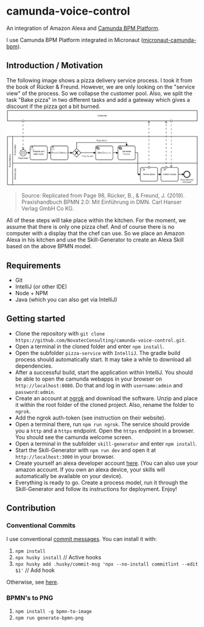 # camunda-voice-control

An integration of Amazon Alexa and [Camunda BPM Platform](https://github.com/camunda/camunda-bpm-platform).

I use Camunda BPM Platform integrated in Micronaut ([micronaut-camunda-bpm](https://github.com/camunda-community-hub/micronaut-camunda-bpm)).

## Introduction / Motivation

The following image shows a pizza delivery service process. I took it from the book of Rücker &
Freund. However, we are only looking on the "service view" of the process. So we collapse the customer pool.
Also, we split the task "Bake pizza" in two different tasks and add a gateway which gives a
discount if the pizza got a bit burned.  
![The service view](BPMN_PNG/pizza-service.png "The service view")
> Source: Replicated from Page 98, Rücker, B., & Freund, J. (2019). Praxishandbuch BPMN 2.0: Mit Einführung in DMN. Carl Hanser Verlag GmbH Co KG.

All of these steps will take place within the kitchen. For the moment, we assume that there is only
one pizza chef. And of course there is no computer with a display that the chef can use. So we place
an Amazon Alexa in his kitchen and use the Skill-Generator to create an Alexa Skill based on the above BPMN model.

## Requirements

- Git
- IntelliJ (or other IDE)
- Node + NPM
- Java (which you can also get via IntelliJ)

## Getting started

- Clone the repository with `git clone https://github.com/NovatecConsulting/camunda-voice-control.git`.
- Open a terminal in the cloned folder and enter `npm install`.
- Open the subfolder `pizza-service` with `IntelliJ`. The gradle build process should automatically start. It may take a while to download all dependencies.
- After a successful build, start the application within IntelliJ. You should be able to open the camunda webapps in your browser on `http://localhost:8080`. Do that and log in with `username:admin` and `password:admin`.
- Create an account at [ngrok](https://ngrok.com/) and download the software. Unzip and place it within the root folder of the cloned project. Also, rename the folder to `ngrok`.
- Add the ngrok auth-token (see instruction on their website).
- Open a terminal there, run `npm run ngrok`. The service should provide you a `http` and a `https` endpoint. Open the `https` endpoint in a browser. You should see the camunda welcome screen.
- Open a terminal in the subfolder `skill-generator` and enter `npm install`.
- Start the Skill-Generator with `npm run dev` and open it at `http://localhost:3000` in your browser.
- Create yourself an alexa developer account [here](https://developer.amazon.com/en-US/alexa/alexa-skills-kit#). (You can also use your amazon account. If you own an alexa device, your skills will automatically be available on your device).
- Everything is ready to go. Create a process model, run it through the Skill-Generator and follow its instructions for deployment. Enjoy!

## Contribution

### Conventional Commits

I use conventional [commit messages](https://github.com/conventional-changelog/commitlint/tree/master/%40commitlint/config-conventional). You can install it with:

1. `npm install`
2. `npx husky install` // Active hooks
3. `npx husky add .husky/commit-msg 'npx --no-install commitlint --edit $1'` // Add hook

Otherwise, see [here](https://commitlint.js.org/#/guides-local-setup).

### BPMN's to PNG

1. `npm install -g bpmn-to-image`
2. `npm run generate-bpmn-png`
